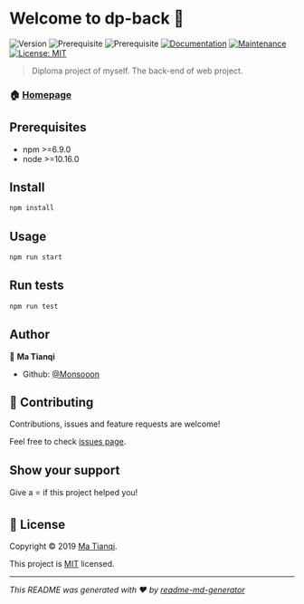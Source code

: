 # Welcome to dp-back 👋
![Version](https://img.shields.io/badge/version-1.0.0-blue.svg?cacheSeconds=2592000)
![Prerequisite](https://img.shields.io/badge/npm-%3E%3D6.9.0-blue.svg)
![Prerequisite](https://img.shields.io/badge/node-%3E%3D10.16.0-blue.svg)
[![Documentation](https://img.shields.io/badge/documentation-yes-brightgreen.svg)](https://github.com/Monsooon/DP-back#readme)
[![Maintenance](https://img.shields.io/badge/Maintained%3F-yes-green.svg)](https://github.com/Monsooon/DP-back/graphs/commit-activity)
[![License: MIT](https://img.shields.io/badge/License-MIT-yellow.svg)](https://github.com/Monsooon/DP-back/blob/master/LICENSE)

> Diploma project of myself. The back-end of web project.

### 🏠 [Homepage](https://github.com/Monsooon/DP-back#readme)

## Prerequisites

- npm >=6.9.0
- node >=10.16.0

## Install

```sh
npm install
```

## Usage

```sh
npm run start
```

## Run tests

```sh
npm run test
```

## Author

👤 **Ma Tianqi**

* Github: [@Monsooon](https://github.com/Monsooon)

## 🤝 Contributing

Contributions, issues and feature requests are welcome!

Feel free to check [issues page](https://github.com/Monsooon/DP-back/issues).

## Show your support

Give a ⭐️ if this project helped you!


## 📝 License

Copyright © 2019 [Ma Tianqi](https://github.com/Monsooon).

This project is [MIT](https://github.com/Monsooon/DP-back/blob/master/LICENSE) licensed.

***
_This README was generated with ❤️ by [readme-md-generator](https://github.com/kefranabg/readme-md-generator)_